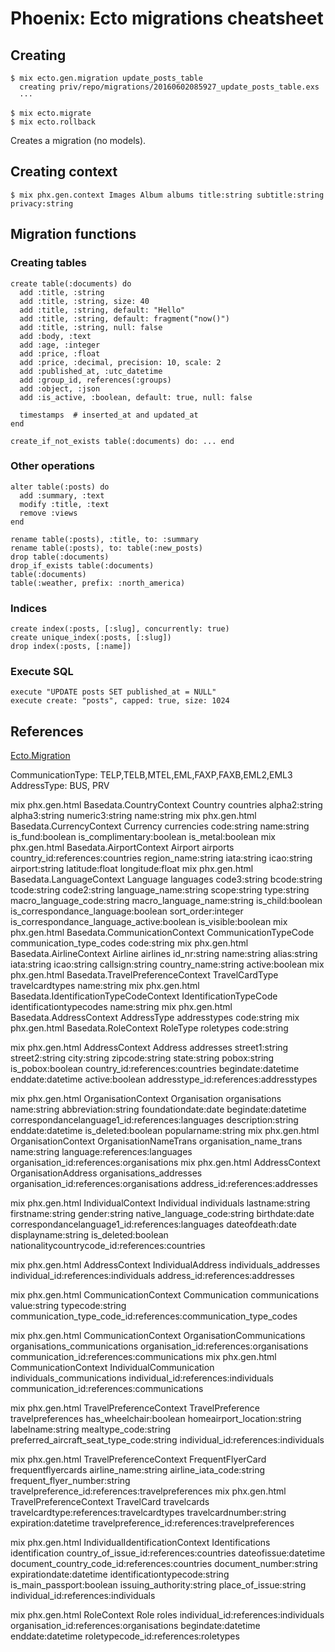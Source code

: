 # Phoenix: Ecto migrations cheatsheet

## Creating

    $ mix ecto.gen.migration update_posts_table
      creating priv/repo/migrations/20160602085927_update_posts_table.exs
      ···

    $ mix ecto.migrate
    $ mix ecto.rollback

Creates a migration (no models).

## Creating context

    $ mix phx.gen.context Images Album albums title:string subtitle:string privacy:string

## Migration functions

### Creating tables

    create table(:documents) do
      add :title, :string
      add :title, :string, size: 40
      add :title, :string, default: "Hello"
      add :title, :string, default: fragment("now()")
      add :title, :string, null: false
      add :body, :text
      add :age, :integer
      add :price, :float
      add :price, :decimal, precision: 10, scale: 2
      add :published_at, :utc_datetime
      add :group_id, references(:groups)
      add :object, :json
      add :is_active, :boolean, default: true, null: false

      timestamps  # inserted_at and updated_at
    end

    create_if_not_exists table(:documents) do: ... end

### Other operations

    alter table(:posts) do
      add :summary, :text
      modify :title, :text
      remove :views
    end

    rename table(:posts), :title, to: :summary
    rename table(:posts), to: table(:new_posts)
    drop table(:documents)
    drop_if_exists table(:documents)
    table(:documents)
    table(:weather, prefix: :north_america)

### Indices

    create index(:posts, [:slug], concurrently: true)
    create unique_index(:posts, [:slug])
    drop index(:posts, [:name])

### Execute SQL

    execute "UPDATE posts SET published_at = NULL"
    execute create: "posts", capped: true, size: 1024

## References
[Ecto.Migration](https://hexdocs.pm/ecto_sql/Ecto.Migration.html#content)

CommunicationType: TELP,TELB,MTEL,EML,FAXP,FAXB,EML2,EML3
AddressType: BUS, PRV


mix phx.gen.html Basedata.CountryContext Country countries alpha2:string alpha3:string numeric3:string name:string
mix phx.gen.html Basedata.CurrencyContext Currency currencies code:string name:string is_fund:boolean is_complimentary:boolean is_metal:boolean
mix phx.gen.html Basedata.AirportContext Airport airports country_id:references:countries region_name:string iata:string icao:string airport:string latitude:float longitude:float
mix phx.gen.html Basedata.LanguageContext Language languages code3:string bcode:string tcode:string code2:string language_name:string scope:string type:string macro_language_code:string macro_language_name:string is_child:boolean is_correspondance_language:boolean sort_order:integer is_correspondance_language_active:boolean is_visible:boolean
mix phx.gen.html Basedata.CommunicationContext CommunicationTypeCode communication_type_codes code:string
mix phx.gen.html Basedata.AirlineContext Airline airlines id_nr:string name:string alias:string iata:string icao:string callsign:string country_name:string active:boolean
mix phx.gen.html Basedata.TravelPreferenceContext TravelCardType travelcardtypes name:string
mix phx.gen.html Basedata.IdentificationTypeCodeContext IdentificationTypeCode identificationtypecodes name:string
mix phx.gen.html Basedata.AddressContext AddressType addresstypes code:string
mix phx.gen.html Basedata.RoleContext RoleType roletypes code:string

mix phx.gen.html AddressContext Address addresses street1:string street2:string city:string zipcode:string state:string pobox:string is_pobox:boolean country_id:references:countries begindate:datetime enddate:datetime active:boolean addresstype_id:references:addresstypes

mix phx.gen.html OrganisationContext Organisation organisations name:string abbreviation:string foundationdate:date begindate:datetime correspondancelanguage1_id:references:languages description:string enddate:datetime is_deleted:boolean popularname:string
mix phx.gen.html OrganisationContext OrganisationNameTrans organisation_name_trans name:string language:references:languages organisation_id:references:organisations
mix phx.gen.html AddressContext OrganisationAddress organisations_addresses organisation_id:references:organisations address_id:references:addresses

mix phx.gen.html IndividualContext Individual individuals lastname:string firstname:string gender:string native_language_code:string birthdate:date correspondancelanguage1_id:references:languages  dateofdeath:date displayname:string is_deleted:boolean nationalitycountrycode_id:references:countries

mix phx.gen.html AddressContext IndividualAddress individuals_addresses individual_id:references:individuals address_id:references:addresses

mix phx.gen.html CommunicationContext Communication communications value:string typecode:string communication_type_code_id:references:communication_type_codes

mix phx.gen.html CommunicationContext OrganisationCommunications organisations_communications organisation_id:references:organisations communication_id:references:communications
mix phx.gen.html CommunicationContext IndividualCommunication individuals_communications individual_id:references:individuals communication_id:references:communications

mix phx.gen.html TravelPreferenceContext TravelPreference travelpreferences has_wheelchair:boolean homeairport_location:string labelname:string mealtype_code:string preferred_aircraft_seat_type_code:string individual_id:references:individuals

mix phx.gen.html TravelPreferenceContext FrequentFlyerCard frequentflyercards airline_name:string airline_iata_code:string frequent_flyer_number:string travelpreference_id:references:travelpreferences
mix phx.gen.html TravelPreferenceContext TravelCard travelcards travelcardtype:references:travelcardtypes travelcardnumber:string expiration:datetime travelpreference_id:references:travelpreferences

mix phx.gen.html IndividualIdentificationContext Identifications identification country_of_issue_id:references:countries dateofissue:datetime document_country_code_id:references:countries document_number:string expirationdate:datetime identificationtypecode:string is_main_passport:boolean issuing_authority:string place_of_issue:string individual_id:references:individuals

mix phx.gen.html RoleContext Role roles individual_id:references:individuals organisation_id:references:organisations begindate:datetime enddate:datetime roletypecode_id:references:roletypes
